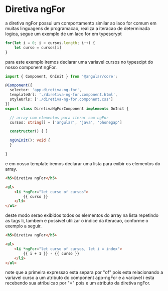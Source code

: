 # Diretiva ngFor

a diretiva ngFor possui um comportamento similar ao laco for comum em muitas linguagens de programacao, realiza a iteracao de determinada logica, segue um exemplo de um laco for em typescrypt

```typescript
for(let i = 0; i < cursos.length; i++) {
    let curso = cursos[i]
}
```
para este exemplo iremos declarar uma variavel cursos no typescipt do nosso component ngFor.

```typescript
import { Component, OnInit } from '@angular/core';

@Component({
  selector: 'app-diretiva-ng-for',
  templateUrl: './diretiva-ng-for.component.html',
  styleUrls: ['./diretiva-ng-for.component.css']
})
export class DiretivaNgForComponent implements OnInit {

  // array com elementos para iterar com ngFor
  cursos: string[] = ['angular', 'java', 'phonegap']

  constructor() { }

  ngOnInit(): void {
  }

}
```
e em nosso template iremos declarar uma lista para exibir os elementos do array.

```HTML
<h5>Diretiva ngFor</h5>

<ul>
    <li *ngFor="let curso of cursos">
        {{ curso }}
    </li>
</ul>
```
deste modo serao exibidos todos os elementos do array na lista repetindo as tags li, tambem e possivel utilizar o indice da iteracao, conforme o exemplo a seguir.

```HTML
<h5>Diretiva ngFor</h5>

<ul>
    <li *ngFor="let curso of cursos, let i = index">
        {{ i + 1 }} - {{ curso }}
    </li>
</ul>
```
note que a primeira expressao esta separa por "of" pois esta relacionando a variavel curso a um atributo do component app-ngFor e a variavel i esta recebendo sua atribuicao por "=" pois e um atributo da diretiva ngFor.


